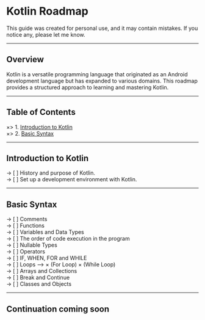 # Kotlin Roadmap

  This guide was created for personal use, and it may contain mistakes. If you notice any, please let me know.

  ___

## Overview

  Kotlin is a versatile programming language that originated as an Android development language but has expanded to various domains. This roadmap provides a structured approach to learning and mastering Kotlin.

  ___

## Table of Contents

  ×> 1. [Introduction to Kotlin](#introduction-to-kotlin)
  <br>
  ×> 2. [Basic Syntax](#basic-syntax)
  <br>

  ___

## Introduction to Kotlin

  -> [ ] History and purpose of Kotlin. 
  <br>
  -> [ ] Set up a development environment with Kotlin. 
  <br>

  ___

## Basic Syntax

  -> [ ] Comments 
  <br>
  -> [ ] Functions 
  <br>
  -> [ ] Variables and Data Types 
  <br>
  -> [ ] The order of code execution in the program
  <br>
  -> [ ] Nullable Types
  <br>
  -> [ ] Operators 
  <br>
  -> [ ] IF, WHEN, FOR and WHILE 
  <br>
  -> [ ] Loops -->
  × (For Loop)
  × (While Loop)
  <br>
  -> [ ] Arrays and Collections 
  <br>
  -> [ ] Break and Continue
  <br>
  -> [ ] Classes and Objects 
  <br>

  ___

## Continuation coming soon

